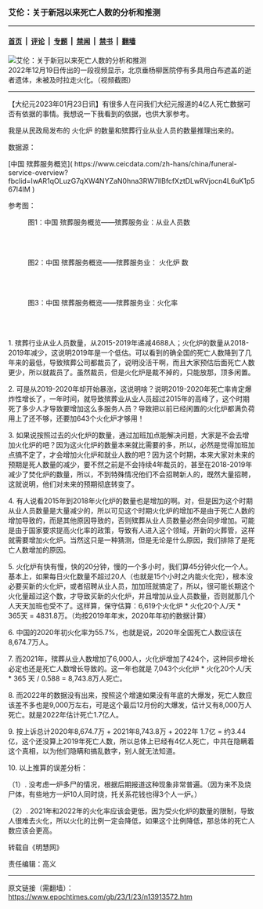 ### 艾伦：关于新冠以来死亡人数的分析和推测

---

#### [首页](../../../..?n13913572) &nbsp;|&nbsp; [评论](../../../../../epoch-comment?n13913572) &nbsp;|&nbsp; [专题](../../../../../epoch-special?n13913572) &nbsp;|&nbsp; [禁闻](../../../../../epoch-news?n13913572) &nbsp;|&nbsp; [禁书](../../../../../books?n13913572) &nbsp;|&nbsp; [翻墙](https://github.com/gfw-breaker/nogfw/blob/master/README.md?n13913572)


<div><img alt="艾伦：关于新冠以来死亡人数的分析和推测" class="attachment-djy_600_400 size-djy_600_400 wp-post-image" src="https://i.epochtimes.com/assets/uploads/2022/12/id13891019-Collage-Maker-19-Dec-2022-07.45-PM-600x400-1.jpg"/>
<div class="caption">
 2022年12月19日传出的一段视频显示，北京垂杨柳医院停有多具用白布遮盖的逝者遗体，未被及时拉走火化。（视频截图）
</div></div><hr/><div class="post_content" id="artbody" itemprop="articleBody">
 <!-- article content begin -->
 <p>
  【大纪元2023年01月23日讯】有很多人在问我们大纪元报道的4亿人死亡数据可否有依据的事情。我想说一下我看到的依据，也供大家参考。
 </p>
 <p>
  我是从民政局发布的
  <ok href="https://www.epochtimes.com/gb/tag/%E7%81%AB%E5%8C%96%E7%82%89.html">
   火化炉
  </ok>
  的数量和殡葬行业从业人员的数量推理出来的。
 </p>
 <p>
  数据源：
 </p>
 <p>
  [中国 殡葬服务概览](
  <ok href="https://www.ceicdata.com/zh-hans/china/funeral-service-overview?fbclid=IwAR1qOLuzG7qXW4NYZaN0hna3RW7llBfcfXztDLwRVjocn4L6uK1p567l4lM">
   https://www.ceicdata.com/zh-hans/china/funeral-service-overview?fbclid=IwAR1qOLuzG7qXW4NYZaN0hna3RW7llBfcfXztDLwRVjocn4L6uK1p567l4lM
  </ok>
  )
 </p>
 <p>
  参考图：
 </p>
 <figure aria-describedby="caption-attachment-13913631" class="wp-caption aligncenter" id="attachment_13913631" style="width: 600px">
  <ok href="https://i.epochtimes.com/assets/uploads/2023/01/id13913631-a2bdb6d442d1fd33774a0b765211ab94.jpg" target="_blank">
   <img alt="" class="size-large wp-image-13913631" src="https://i.epochtimes.com/assets/uploads/2023/01/id13913631-a2bdb6d442d1fd33774a0b765211ab94-600x379.jpg"/>
  </ok>
  <br/><figcaption class="wp-caption-text" id="caption-attachment-13913631">
   图1：中国 殡葬服务概览——殡葬服务业：从业人员数
  </figcaption><br/>
 </figure><br/>
 <figure aria-describedby="caption-attachment-13913633" class="wp-caption aligncenter" id="attachment_13913633" style="width: 600px">
  <ok href="https://i.epochtimes.com/assets/uploads/2023/01/id13913633-77e98aa4ca9e429c592728071e49bb45.jpg" target="_blank">
   <img alt="" class="size-large wp-image-13913633" src="https://i.epochtimes.com/assets/uploads/2023/01/id13913633-77e98aa4ca9e429c592728071e49bb45-600x373.jpg"/>
  </ok>
  <br/><figcaption class="wp-caption-text" id="caption-attachment-13913633">
   图2：中国 殡葬服务概览——殡葬服务业：
   <ok href="https://www.epochtimes.com/gb/tag/%E7%81%AB%E5%8C%96%E7%82%89.html">
    火化炉
   </ok>
   数
  </figcaption><br/>
 </figure><br/>
 <figure aria-describedby="caption-attachment-13913634" class="wp-caption aligncenter" id="attachment_13913634" style="width: 600px">
  <ok href="https://i.epochtimes.com/assets/uploads/2023/01/id13913634-4f8ff38b02f11bf59acc1928da61bbf6.jpg" target="_blank">
   <img alt="" class="size-large wp-image-13913634" src="https://i.epochtimes.com/assets/uploads/2023/01/id13913634-4f8ff38b02f11bf59acc1928da61bbf6-600x376.jpg"/>
  </ok>
  <br/><figcaption class="wp-caption-text" id="caption-attachment-13913634">
   图3：中国 殡葬服务概览——殡葬服务业：火化率
  </figcaption><br/>
 </figure><br/>
 <p>
  1. 殡葬行业从业人员数量，从2015-2019年递减4688人；火化炉的数量从2018-2019年减少，这说明2019年是一个低估。可以看到的确全国的死亡人数降到了几年来的最低，导致殡葬公司都裁员了，说明没活干啊，而且大家预估后面死亡人数更少，所以就裁员了。虽然裁员，但是火化炉是裁不掉的，只能放那，顶多闲置。
 </p>
 <p>
  2. 可是从2019-2020年却开始暴涨，这说明啥？说明2019-2020年死亡率肯定爆炸性增长了，一年时间，就导致殡葬业从业人员超过2015年的高峰了，这个时期死了多少人才导致要增加这么多服务人员？导致把以前已经闲置的火化炉都满负荷用上了还不够，还要加643个火化炉才够用！
 </p>
 <p>
  3. 如果说按照过去的火化炉的数量，通过加班加点能解决问题，大家是不会去增加火化炉的吧？因为这火化炉的数量本来就比需要的多，所以，必然是觉得加班加点搞不定了，才会增加火化炉和就业人数的吧？因为这个时期，本来大家对未来的预期是死人数量的减少，要不然之前是不会持续4年裁员的，甚至在2018-2019年减少了焚化炉的数量，所以，不到特殊情况他们不会招聘新人的，既然大量招聘，这就说明，他们对未来的预期彻底转变了。
 </p>
 <p>
  4. 有人说看2015年到2018年火化炉的数量也是增加的啊。对，但是因为这个时期从业人员数量是大量减少的，所以可见这个时期火化炉的增加不是由于死亡人数的增加导致的，而是其他原因导致的，否则殡葬从业人员数量必然会同步增加。可能是由于国家要求提高火化率的政策，导致有人进入这个领域，开新的火葬管，这样就需要增加火化炉。当然这只是一种猜测，但是无论是什么原因，我们排除了是死亡人数增加的原因。
 </p>
 <p>
  5. 火化炉有快有慢，快的20分钟，慢的一个多小时，我们算45分钟火化一个人。基本上，如果每日火化数量不超过20人（也就是15个小时之内能火化完），根本没必要买新的火化炉，或者招聘从业人员，加加班就搞定了，所以，很可能长期这个火化量超过这个数，才导致买新的火化炉，并且增加从业人员数量，否则就那几个人天天加班也受不了。这样算，保守估算：6,619个火化炉 * 火化20个人/天 * 365天 = 4831.8万。（均按2019年年末，2020年年初的数据计算）
 </p>
 <p>
  6. 中国的2020年初火化率为55.7%，也就是说，2020年全国死亡人数应该在8,674.7万人。
 </p>
 <p>
  7. 而2021年，殡葬从业人数增加了6,000人，火化炉增加了424个，这种同步增长必定也还是死亡人数增长导致的。这一年也就是 7,043个火化炉 * 火化20个人/天 * 365 天 / 0.588 = 8,743.8万人死亡。
 </p>
 <p>
  8. 而2022年的数据没有出来，按照这个增速如果没有年底的大爆发，死亡人数应该差不多也是9,000万左右，可是这个最后12月份的大爆发，估计又有8,000万人死亡。就是2022年估计死亡1.7亿人。
 </p>
 <p>
  9. 按上诉总计2020年8,674.7万 + 2021年8,743.8万 + 2022年 1.7亿 = 约3.44亿，这个还没算上2019年死亡人数，所以总体上已经有4亿人死亡，中共在隐瞒着这个真相，以为他们隐瞒和搞乱数字，别人就无法知道。
 </p>
 <p>
  10. 以上推算的误差分析：
 </p>
 <p>
  （1）. 没考虑一炉多尸的情况，根据后期报道这种现象非常普遍。（因为来不及烧尸体，有些地方一炉10人同时烧，托关系花钱也得3个人一炉。）
 </p>
 <p>
  （2）. 2021年和2022年的火化率应该会更低，因为受火化炉的数量的限制，导致人很难去火化，所以火化的比例一定会降低，如果这个比例降低，那总体的死亡人数应该会更高。
 </p>
 <p>
  转载自《明慧网》
 </p>
 <p>
  责任编辑：高义
 </p>
 <!-- article content end -->
 <div id="below_article_ad">
 </div>
</div>


---

原文链接（需翻墙）：https://www.epochtimes.com/gb/23/1/23/n13913572.htm